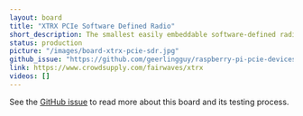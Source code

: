 ```yaml
---
layout: board
title: "XTRX PCIe Software Defined Radio"
short_description: The smallest easily embeddable software-defined radio (SDR).
status: production
picture: "/images/board-xtrx-pcie-sdr.jpg"
github_issue: "https://github.com/geerlingguy/raspberry-pi-pcie-devices/issues/196"
link: https://www.crowdsupply.com/fairwaves/xtrx
videos: []
---
```

See the [GitHub issue](https://github.com/geerlingguy/raspberry-pi-pcie-devices/issues/71) to read more about this board and its testing process.
